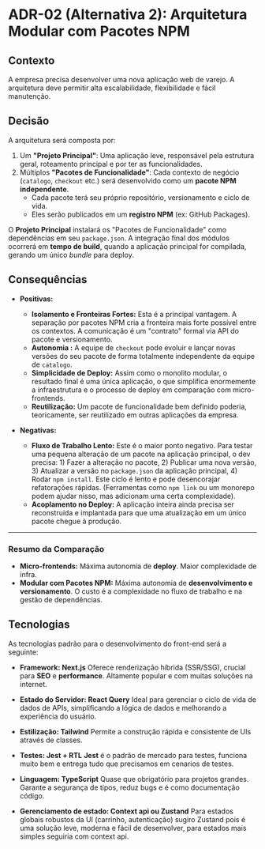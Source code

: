 # ADR-02 (Alternativa 2): Arquitetura Modular com Pacotes NPM


## Contexto

A empresa precisa desenvolver uma nova aplicação web de varejo. A arquitetura deve permitir alta escalabilidade, flexibilidade e fácil manutenção.
## Decisão

A arquitetura será composta por:

1.  Um **"Projeto Principal"**: Uma aplicação leve, responsável pela estrutura geral, roteamento principal e por ter as funcionalidades.
2.  Múltiplos **"Pacotes de Funcionalidade"**: Cada contexto de negócio (`catalogo`, `checkout` etc.) será desenvolvido como um **pacote NPM independente**.
    * Cada pacote terá seu próprio repositório, versionamento e ciclo de vida.
    * Eles serão publicados em um **registro NPM** (ex: GitHub Packages).

O **Projeto Principal** instalará os "Pacotes de Funcionalidade" como dependências em seu `package.json`. A integração final dos módulos ocorrerá em **tempo de build**, quando a aplicação principal for compilada, gerando um único *bundle* para deploy.

## Consequências

* **Positivas:**
    * **Isolamento e Fronteiras Fortes:** Esta é a principal vantagem. A separação por pacotes NPM cria a fronteira mais forte possível entre os contextos. A comunicação é um "contrato" formal via API do pacote e versionamento.
    * **Autonomia :** A equipe de `checkout` pode evoluir e lançar novas versões do seu pacote de forma totalmente independente da equipe de `catalogo`.
    * **Simplicidade de Deploy:** Assim como o monolito modular, o resultado final é uma única aplicação, o que simplifica enormemente a infraestrutura e o processo de deploy em comparação com micro-frontends.
    * **Reutilização:** Um pacote de funcionalidade bem definido poderia, teoricamente, ser reutilizado em outras aplicações da empresa.

* **Negativas:**
    * **Fluxo de Trabalho Lento:** Este é o maior ponto negativo. Para testar uma pequena alteração de um pacote na aplicação principal, o dev precisa: 1) Fazer a alteração no pacote, 2) Publicar uma nova versão, 3) Atualizar a versão no `package.json` da aplicação principal, 4) Rodar `npm install`. Este ciclo é lento e pode desencorajar refatorações rápidas. (Ferramentas como `npm link` ou um monorepo podem ajudar nisso, mas adicionam uma certa complexidade).
    * **Acoplamento no Deploy:** A aplicação inteira ainda precisa ser reconstruída e implantada para que uma atualização em um único pacote chegue à produção.

---

### Resumo da Comparação

* **Micro-frontends:** Máxima autonomia de **deploy**. Maior complexidade de infra.
* **Modular com Pacotes NPM:** Máxima autonomia de **desenvolvimento e versionamento**. O custo é a complexidade no fluxo de trabalho e na gestão de dependências.


## Tecnologias


As tecnologias padrão para o desenvolvimento do front-end será a seguinte:

* **Framework: Next.js**
   Oferece renderização híbrida (SSR/SSG), crucial para **SEO** e **performance**. Altamente popular e com muitas soluções na internet.

* **Estado do Servidor: React Query**
   Ideal para gerenciar o ciclo de vida de dados de APIs, simplificando a lógica de dados e melhorando a experiência do usuário. 

* **Estilização: Tailwind**
    Permite a construção rápida e consistente de UIs através de classes.

* **Testes: Jest + RTL**
    **Jest** é o padrão de mercado para testes, funciona muito bem e entrega tudo que precisamos em cenarios de testes.

* **Linguagem: TypeScript**
    Quase que obrigatório para projetos grandes. Garante a segurança de tipos, reduz bugs e é como documentação código.

* **Gerenciamento de estado: Context api ou Zustand**
    Para estados globais robustos da UI (carrinho, autenticação) sugiro Zustand pois é uma solução leve, moderna e fácil de desenvolver, para estados mais simples seguiria com context api.
